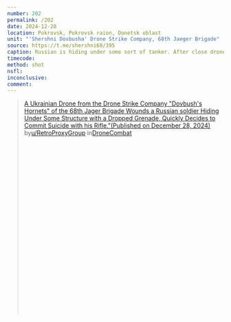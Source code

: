 ```yaml
---
number: 202
permalink: /202
date: 2024-12-28
location: Pokrovsk, Pokrovsk raion, Donetsk oblast
unit: "'Shershni Dovbusha' Drone Strike Company, 68th Jaeger Brigade"
source: https://t.me/shershni68/395
caption: Russian is hiding under some sort of tanker. After close drone drop he's seen grabbing his rifle and shooting himself
timecode: 
method: shot
nsfl: 
inconclusive: 
comment: 
---
```

<blockquote class="reddit-embed-bq" style="height:500px" data-embed-height="586"><a href="https://www.reddit.com/r/DroneCombat/comments/1ho93z8/a_ukrainian_drone_from_the_drone_strike_company/">A Ukrainian Drone from the Drone Strike Company "Dovbush's Hornets" of the 68th Jager Brigade Wounds a Russian soldier Hiding Under Some Structure with a Dropped Grenade, Quickly Decides to Commit Suicide with his Rifle."(Published on December 28, 2024) </a><br> by<a href="https://www.reddit.com/user/RetroProxyGroup/">u/RetroProxyGroup</a> in<a href="https://www.reddit.com/r/DroneCombat/">DroneCombat</a></blockquote><script async="" src="https://embed.reddit.com/widgets.js" charset="UTF-8"></script>